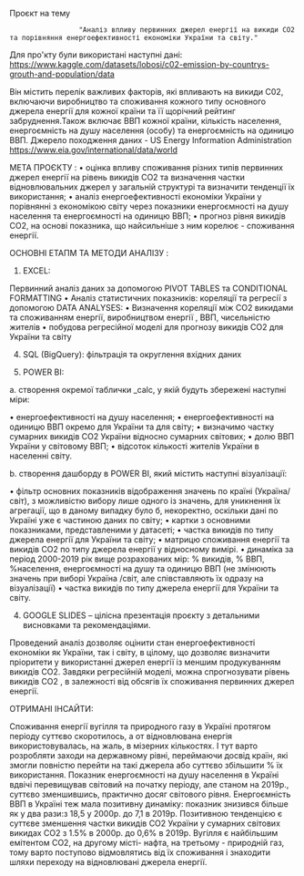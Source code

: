 Проєкт на тему

                     "Аналіз впливу первинних джерел енергії на викиди CO2 та порівняння енергоефективності економіки України та світу."

Для про'кту були використані наступні дані:
https://www.kaggle.com/datasets/lobosi/c02-emission-by-countrys-grouth-and-population/data

Він містить перелік важливих факторів, які впливають на викиди C02, включаючи виробництво та споживання кожного типу основного джерела енергії для кожної країни та її щорічний рейтинг забруднення.Також включає ВВП кожної країни, кількість населення, енергоємність на душу населення (особу) та енергоємність на одиницю ВВП. 
Джерело походження даних -  US Energy Information Administration 
https://www.eia.gov/international/data/world

 МЕТА ПРОЄКТУ :
•	оцінка впливу споживання різних типів первинних джерел енергії на рівень викидів СО2 та визначення частки відновлювальних джерел у 
  загальній структурі та визначити тенденції їх використання;
•	аналіз енергоефективності економіки України у порівнянні з економікою світу через показники енергоємності на душу населення та енергоємності на одиницю ВВП;
•	прогноз рівня викидів СO2, на основі показника, що найсильніше з ним корелює - споживання енергії.

 ОСНОВНІ ЕТАПМ ТА МЕТОДИ АНАЛІЗУ :
 
1. EXCEL:
  
Первинний аналіз даних за допомогою PIVOT TABLES та CONDITIONAL FORMATTING
•	Аналіз статистичних показників: кореляції та регресії з допомогою DATA ANALYSES:
•	Визначення кореляції між CO2 викидами та споживанням енергії, виробництвом енергії , ВВП, чисельністю жителів
•	побудова регресійної моделі для прогнозу викидів CO2 для України та світу

4. SQL (BigQuery): фільтрація та округлення вхідних даних
   
5. POWER BI:
   
a.	cтворення окремої таблички _calc, у якій будуть збережені наступні міри:

•	енергоефективності на душу населення;
•	енергоефективності на одиницю ВВП окремо для України та для світу;
•	визначимо частку сумарних викидів CO2 України відносно сумарних світових;
•	долю ВВП України у світовому ВВП;
•	відсоток кількості жителів України в населенні світу.

b.	створення дашборду в POWER BI, який містить наступні візуалізації:

•	фільтр основних показників відображення значень по країні (Україна/світ), з можливістю вибору лише одного із значень, для уникнення їх агрегації, що в даному випадку було б, некоректно, оскільки дані по Україні уже є частиною даних по світу;
•	картки з основними показниками, представленими у датасеті;
•	частка викидів по типу джерела енергії для України та світу;
•	матрицю споживання енергії та викидів CO2 по типу джерела енергії у відносному вимірі.
•	динаміка за період 2000-2019 рік вище розрахованих мір: % викидів, % ВВП, %населення, енергоємності на душу та одиницю ВВП (не змінюють значень при виборі Україна /світ, але співставляють їх одразу  на візуалізації)
•	частка викидів по типу джерела енергії для України та світу.

4. GOOGLE SLIDES – цілісна презентація проєкту з детальними висновками та рекомендаціями.
   
Проведений аналіз дозволяє оцінити стан енергоефективності економіки як України, так і світу, в цілому, що дозволяє визначити пріоритети у використанні джерел енергії із меншим продукуванням викидів CO2. 
Завдяки регресійній моделі, можна спрогнозувати рівень викидів CO2 , в залежності від обсягів їх споживання первинних джерел енергії.

ОТРИМАНІ ІНСАЙТИ:

Споживання енергії вугілля та природного газу в Україні протягом періоду суттєво скоротилось, а от відновлювана енергія використовувалась, на жаль, в мізерних кількостях. І тут варто розробляти заходи на державному рівні, переймаючи досвід країн, які змогли повністю перейти на такі джерела або суттєво збільшити % їх використання.
Показник енергоємності на душу населення в Україні вдвічі перевищував світовий на початку періоду, але станом на 2019р., суттєво зменшившись, практично досяг світового рівня.
Енергоємність ВВП  в Україні теж мала позитивну динаміку: показник знизився більше як у два рази:з 18,5 у 2000р. до 7,1 в 2019р.
Позитивною тенденцією є суттєве зменшення частки викидів CO2 України у сумарних світових викидах CO2 з 1.5% в 2000р. до 0,6% в 2019р. 
Вугілля є найбільшим емітентом CO2, на другому місті- нафта, на третьому - природній газ, тому варто поступово відмовлятись від їх споживання і знаходити шляхи переходу на відновлювані джерела енергії. 
